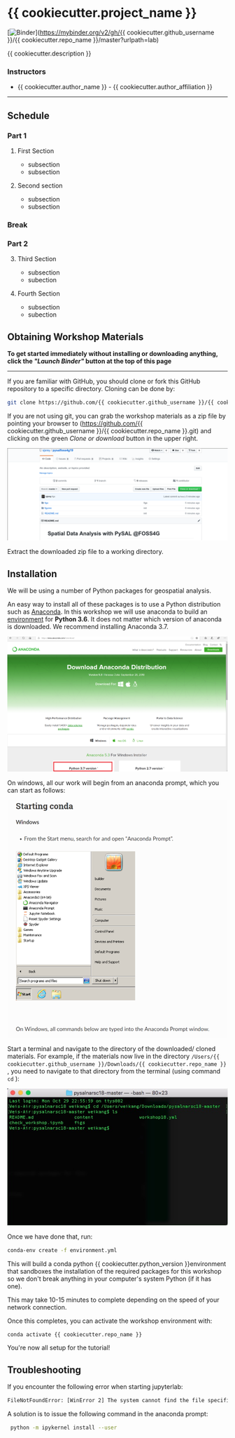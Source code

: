 # {{ cookiecutter.project_name }}

[![Binder](https://mybinder.org/badge_logo.svg)](https://mybinder.org/v2/gh/{{ cookiecutter.github_username }}/{{ cookiecutter.repo_name }}/master?urlpath=lab)

{{ cookiecutter.description }}

### Instructors

* {{ cookiecutter.author_name  }} - {{ cookiecutter.author_affiliation }}

---

## Schedule

### Part 1

1. First Section
   + subsection
   + subsection


2. Second section

   + subsection
   + subsection

### Break

### Part 2

3. Third Section

   + subsection
   + subection

4. Fourth Section

   + subsection
   + subection

## Obtaining Workshop Materials

**To get started immediately without installing or downloading anything, click the *"Launch Binder"* button at the top of this page**

---
If you are familiar with GitHub, you should clone or fork this GitHub repository to a specific directory. Cloning can be done by:

``` bash
git clone https://github.com/{{ cookiecutter.github_username }}/{{ cookiecutter.repo_name }}.git
```

If you are not using git, you can grab the workshop materials as a zip file by pointing your browser to (https://github.com/{{ cookiecutter.github_username }}/{{ cookiecutter.repo_name }}.git) and clicking on the green _Clone or download_ button in the upper right.

![download](figs/readmefigs/download.png)

Extract the downloaded zip file to a working directory.

## Installation

We will be using a number of Python packages for geospatial analysis.

An easy way to install all of these packages is to use a Python distribution such as [Anaconda](https://www.anaconda.com/download/#macos). In this workshop we will use anaconda to build an [environment](https://conda.io/docs/user-guide/tasks/manage-environments.html) for **Python 3.6**. It does not matter which version of anaconda is downloaded. We recommend installing Anaconda 3.7.

![anaconda](figs/readmefigs/anaconda.png)

On windows, all our work will begin from an anaconda prompt, which you can start as follows:

![anacondaprompt](figs/readmefigs/anacondastartwin.png)

Start a terminal and navigate to the directory of the downloaded/ cloned materials. For example, if the materials now live in the directory `/Users/{{ cookiecutter.github_username }}/Downloads/{{ cookiecutter.repo_name }}` , you need to navigate to that directory from the terminal (using command `cd` ):

![directory](figs/readmefigs/directory.png)

Once we have done that, run:

``` bash
conda-env create -f environment.yml
```

This will build a conda python {{ cookiecutter.python_version }}environment that sandboxes the installation of the required packages for this workshop so we don't break anything in your computer's system Python (if it has one).

This may take 10-15 minutes to complete depending on the speed of your network connection.

Once this completes, you can activate the workshop environment with:

``` bash
conda activate {{ cookiecutter.repo_name }}
```

You're now all setup for the tutorial!

## Troubleshooting

If you encounter the following error when starting jupyterlab:

``` bash
FileNotFoundError: [WinError 2] The system cannot find the file specified
```

A solution is to issue the following command in the anaconda prompt:

``` bash
 python -m ipykernel install --user
```
